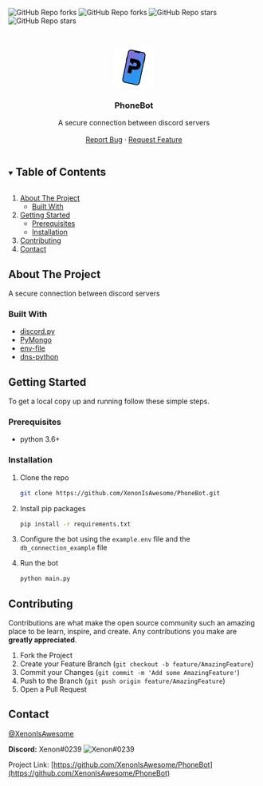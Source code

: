 ![GitHub Repo forks](https://img.shields.io/github/contributors/XenonIsAwesome/PhoneBot?style=for-the-badge)
![GitHub Repo forks](https://img.shields.io/github/forks/XenonIsAwesome/PhoneBot?style=for-the-badge)
![GitHub Repo stars](https://img.shields.io/github/stars/XenonIsAwesome/PhoneBot?style=for-the-badge)
![GitHub Repo stars](https://img.shields.io/github/issues/XenonIsAwesome/PhoneBot?style=for-the-badge)
<!--![GitHub Repo stars](https://img.shields.io/github/license/XenonIsAwesome/PhoneBot?style=for-the-badge)| WIP-->

<!-- PROJECT LOGO -->
<br />
<p align="center">
  <a href="https://github.com/XenonIsAwesome/PhoneBot">
    <img src="images/logo.png" alt="Logo" width="80" height="80">
  </a>

  <h3 align="center">PhoneBot</h3>

  <p align="center">
    A secure connection between discord servers
    <br />
    <br />
    <a href="https://github.com/XenonIsAwesome/PhoneBot/issues">Report Bug</a>
    ·
    <a href="https://github.com/XenonIsAwesome/PhoneBot/issues">Request Feature</a>
  </p>



<!-- TABLE OF CONTENTS -->
<details open="open">
  <summary><h2 style="display: inline-block">Table of Contents</h2></summary>
  <ol>
    <li>
      <a href="#about-the-project">About The Project</a>
      <ul>
        <li><a href="#built-with">Built With</a></li>
      </ul>
    </li>
    <li>
      <a href="#getting-started">Getting Started</a>
      <ul>
        <li><a href="#prerequisites">Prerequisites</a></li>
        <li><a href="#installation">Installation</a></li>
      </ul>
    </li>
    <!--<li><a href="#usage">Usage</a></li>| WIP-->
    <li><a href="#contributing">Contributing</a></li>
    <!--<li><a href="#license">License</a></li>| WIP-->
    <li><a href="#contact">Contact</a></li>
    <!--<li><a href="#acknowledgements">Acknowledgements</a></li>| WIP-->
  </ol>
</details>


<!-- ABOUT THE PROJECT -->
## About The Project
A secure connection between discord servers


### Built With

* [discord.py](https://github.com/Rapptz/discord.py)
* [PyMongo](https://github.com/mongodb/mongo-python-driver)
* [env-file](https://pypi.org/project/env-file/)
* [dns-python](https://pypi.org/project/dnspython/)


<!-- GETTING STARTED -->
## Getting Started
To get a local copy up and running follow these simple steps.

### Prerequisites
* python 3.6+

### Installation
1. Clone the repo
   ```sh
   git clone https://github.com/XenonIsAwesome/PhoneBot.git
   ```
2. Install pip packages
   ```sh
   pip install -r requirements.txt
   ```
3. Configure the bot using the `example.env` file and the `db_connection_example` file

4. Run the bot
   ```sh
   python main.py
   ```


<!-- USAGE EXAMPLES | WIP
## Usage-->


<!-- CONTRIBUTING -->
## Contributing

Contributions are what make the open source community such an amazing place to be learn, inspire, and create. Any contributions you make are **greatly appreciated**.

1. Fork the Project
2. Create your Feature Branch (`git checkout -b feature/AmazingFeature`)
3. Commit your Changes (`git commit -m 'Add some AmazingFeature'`)
4. Push to the Branch (`git push origin feature/AmazingFeature`)
5. Open a Pull Request


<!-- LICENSE WIP
## License

Distributed under the MIT License. See `LICENSE` for more information. -->


<!-- CONTACT -->
## Contact

[@XenonIsAwesome](https://twitter.com/XenonIsAwesome)

**Discord:** Xenon#0239 ![Xenon#0239](https://cdn.discordapp.com/avatars/155363260512731138/83ab831051541c198b4f03751c2a9a39.png?size=16)

Project Link: [https://github.com/XenonIsAwesome/PhoneBot](https://github.com/XenonIsAwesome/PhoneBot)
